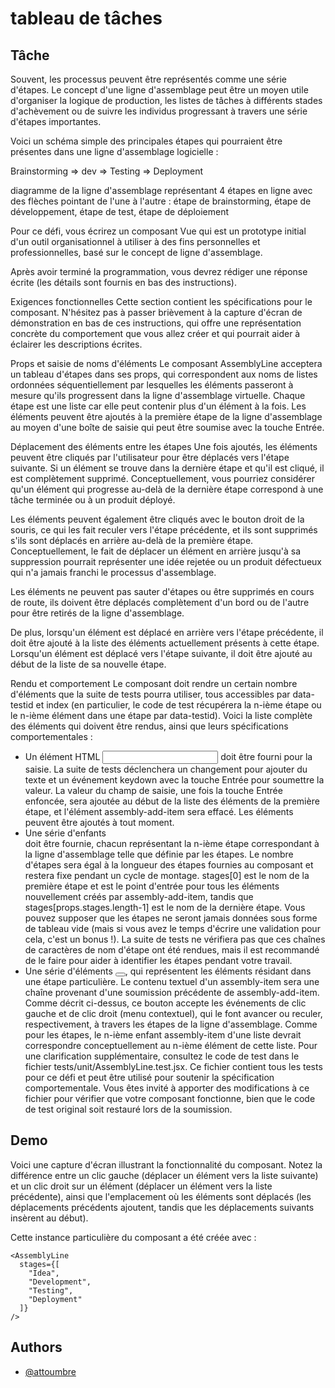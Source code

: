 
# tableau de tâches

## Tâche

Souvent, les processus peuvent être représentés comme une série d'étapes. Le concept d'une ligne d'assemblage peut être un moyen utile d'organiser la logique de production, les listes de tâches à différents stades d'achèvement ou de suivre les individus progressant à travers une série d'étapes importantes.

Voici un schéma simple des principales étapes qui pourraient être présentes dans une ligne d'assemblage logicielle :

Brainstorming => dev => Testing => Deployment

diagramme de la ligne d'assemblage représentant 4 étapes en ligne avec des flèches pointant de l'une à l'autre : étape de brainstorming, étape de développement, étape de test, étape de déploiement

Pour ce défi, vous écrirez un composant Vue qui est un prototype initial d'un outil organisationnel à utiliser à des fins personnelles et professionnelles, basé sur le concept de ligne d'assemblage.

Après avoir terminé la programmation, vous devrez rédiger une réponse écrite (les détails sont fournis en bas des instructions).

Exigences fonctionnelles
Cette section contient les spécifications pour le composant. N'hésitez pas à passer brièvement à la capture d'écran de démonstration en bas de ces instructions, qui offre une représentation concrète du comportement que vous allez créer et qui pourrait aider à éclairer les descriptions écrites.

Props et saisie de noms d'éléments
Le composant AssemblyLine acceptera un tableau d'étapes dans ses props, qui correspondent aux noms de listes ordonnées séquentiellement par lesquelles les éléments passeront à mesure qu'ils progressent dans la ligne d'assemblage virtuelle. Chaque étape est une liste car elle peut contenir plus d'un élément à la fois. Les éléments peuvent être ajoutés à la première étape de la ligne d'assemblage au moyen d'une boîte de saisie qui peut être soumise avec la touche Entrée.

Déplacement des éléments entre les étapes
Une fois ajoutés, les éléments peuvent être cliqués par l'utilisateur pour être déplacés vers l'étape suivante. Si un élément se trouve dans la dernière étape et qu'il est cliqué, il est complètement supprimé. Conceptuellement, vous pourriez considérer qu'un élément qui progresse au-delà de la dernière étape correspond à une tâche terminée ou à un produit déployé.

Les éléments peuvent également être cliqués avec le bouton droit de la souris, ce qui les fait reculer vers l'étape précédente, et ils sont supprimés s'ils sont déplacés en arrière au-delà de la première étape. Conceptuellement, le fait de déplacer un élément en arrière jusqu'à sa suppression pourrait représenter une idée rejetée ou un produit défectueux qui n'a jamais franchi le processus d'assemblage.

Les éléments ne peuvent pas sauter d'étapes ou être supprimés en cours de route, ils doivent être déplacés complètement d'un bord ou de l'autre pour être retirés de la ligne d'assemblage.

De plus, lorsqu'un élément est déplacé en arrière vers l'étape précédente, il doit être ajouté à la liste des éléments actuellement présents à cette étape. Lorsqu'un élément est déplacé vers l'étape suivante, il doit être ajouté au début de la liste de sa nouvelle étape.

Rendu et comportement
Le composant doit rendre un certain nombre d'éléments que la suite de tests pourra utiliser, tous accessibles par data-testid et index (en particulier, le code de test récupérera la n-ième étape ou le n-ième élément dans une étape par data-testid). Voici la liste complète des éléments qui doivent être rendus, ainsi que leurs spécifications comportementales :

- Un élément HTML <input data-testid="assembly-add-item" /> doit être fourni pour la saisie. La suite de tests déclenchera un changement pour ajouter du texte et un événement keydown avec la touche Entrée pour soumettre la valeur. La valeur du champ de saisie, une fois la touche Entrée enfoncée, sera ajoutée au début de la liste des éléments de la première étape, et l'élément assembly-add-item sera effacé. Les éléments peuvent être ajoutés à tout moment.
- Une série d'enfants <div data-testid="assembly-stage"></div> doit être fournie, chacun représentant la n-ième étape correspondant à la ligne d'assemblage telle que définie par les étapes. Le nombre d'étapes sera égal à la longueur des étapes fournies au composant et restera fixe pendant un cycle de montage. stages[0] est le nom de la première étape et est le point d'entrée pour tous les éléments nouvellement créés par assembly-add-item, tandis que stages[props.stages.length-1] est le nom de la dernière étape. Vous pouvez supposer que les étapes ne seront jamais données sous forme de tableau vide (mais si vous avez le temps d'écrire une validation pour cela, c'est un bonus !). La suite de tests ne vérifiera pas que ces chaînes de caractères de nom d'étape ont été rendues, mais il est recommandé de le faire pour aider à identifier les étapes pendant votre travail.
- Une série d'éléments <button data-testid="assembly-item"></button>, qui représentent les éléments résidant dans une étape particulière. Le contenu textuel d'un assembly-item sera une chaîne provenant d'une soumission précédente de assembly-add-item. Comme décrit ci-dessus, ce bouton accepte les événements de clic gauche et de clic droit (menu contextuel), qui le font avancer ou reculer, respectivement, à travers les étapes de la ligne d'assemblage. Comme pour les étapes, le n-ième enfant assembly-item d'une liste devrait correspondre conceptuellement au n-ième élément de cette liste.
Pour une clarification supplémentaire, consultez le code de test dans le fichier tests/unit/AssemblyLine.test.jsx. Ce fichier contient tous les tests pour ce défi et peut être utilisé pour soutenir la spécification comportementale. Vous êtes invité à apporter des modifications à ce fichier pour vérifier que votre composant fonctionne, bien que le code de test original soit restauré lors de la soumission.




## Demo

Voici une capture d'écran illustrant la fonctionnalité du composant. Notez la différence entre un clic gauche (déplacer un élément vers la liste suivante) et un clic droit sur un élément (déplacer un élément vers la liste précédente), ainsi que l'emplacement où les éléments sont déplacés (les déplacements précédents ajoutent, tandis que les déplacements suivants insèrent au début).

Cette instance particulière du composant a été créée avec :

```
<AssemblyLine 
  stages={[
    "Idea", 
    "Development", 
    "Testing", 
    "Deployment"
  ]} 
/>

```


## Authors

- [@attoumbre](https://www.github.com/attoumbre)

